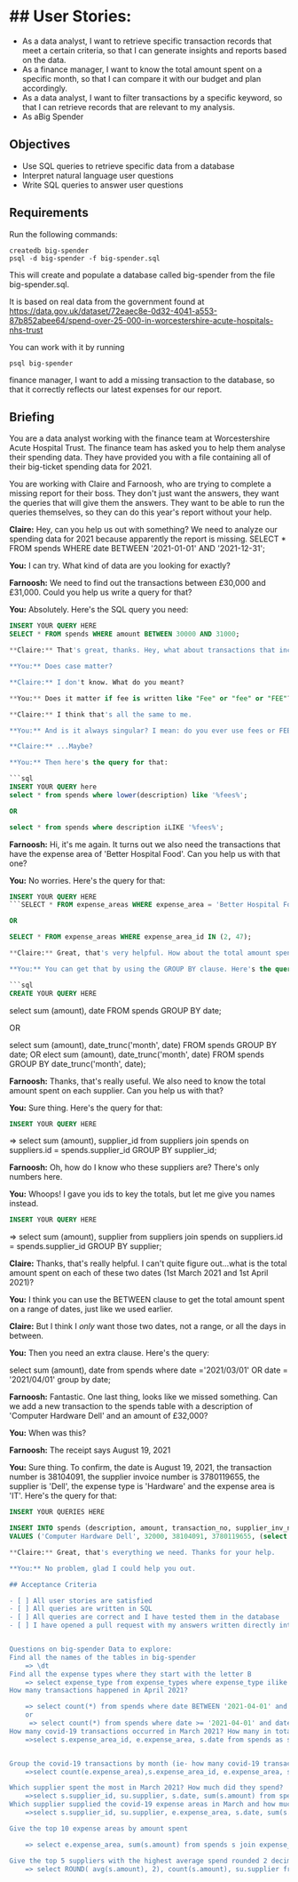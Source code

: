 # ## User Stories:

- As a data analyst, I want to retrieve specific transaction records that meet a certain criteria, so that I can generate insights and reports based on the data.
- As a finance manager, I want to know the total amount spent on a specific month, so that I can compare it with our budget and plan accordingly.
- As a data analyst, I want to filter transactions by a specific keyword, so that I can retrieve records that are relevant to my analysis.
- As aBig Spender

## Objectives

- Use SQL queries to retrieve specific data from a database
- Interpret natural language user questions
- Write SQL queries to answer user questions

## Requirements

Run the following commands:

```
createdb big-spender
psql -d big-spender -f big-spender.sql
```

This will create and populate a database called big-spender from the file big-spender.sql.

It is based on real data from the government found at
https://data.gov.uk/dataset/72eaec8e-0d32-4041-a553-87b852abee64/spend-over-25-000-in-worcestershire-acute-hospitals-nhs-trust

You can work with it by running

```
psql big-spender
```

 finance manager, I want to add a missing transaction to the database, so that it correctly reflects our latest expenses for our report.

## Briefing

You are a data analyst working with the finance team at Worcestershire Acute Hospital Trust. The finance team has asked you to help them analyse their spending data. They have provided you with a file containing all of their big-ticket spending data for 2021.

You are working with Claire and Farnoosh, who are trying to complete a missing report for their boss. They don't just want the answers, they want the queries that will give them the answers. They want to be able to run the queries themselves, so they can do this year's report without your help.

**Claire:** Hey, can you help us out with something? We need to analyze our spending data for 2021 because apparently the report is missing.
        SELECT * FROM spends WHERE date BETWEEN '2021-01-01' AND '2021-12-31';

**You:** I can try. What kind of data are you looking for exactly?

**Farnoosh:** We need to find out the transactions between £30,000 and £31,000. Could you help us write a query for that?

**You:** Absolutely. Here's the SQL query you need:

```sql
INSERT YOUR QUERY HERE
SELECT * FROM spends WHERE amount BETWEEN 30000 AND 31000;

**Claire:** That's great, thanks. Hey, what about transactions that include the word 'fee' in their description?

**You:** Does case matter?

**Claire:** I don't know. What do you meant?

**You:** Does it matter if fee is written like "Fee" or "fee" or "FEE"? Are those all the same to you?

**Claire:** I think that's all the same to me.

**You:** And is it always singular? I mean: do you ever use fees or FEES?

**Claire:** ...Maybe?

**You:** Then here's the query for that:

```sql
INSERT YOUR QUERY here
select * from spends where lower(description) like '%fees%'; 

OR

select * from spends where description iLIKE '%fees%'; 

```

**Farnoosh:** Hi, it's me again. It turns out we also need the transactions that have the expense area of 'Better Hospital Food'. Can you help us with that one?

**You:** No worries. Here's the query for that:

```sql
INSERT YOUR QUERY HERE
```SELECT * FROM expense_areas WHERE expense_area = 'Better Hospital Food';

OR

SELECT * FROM expense_areas WHERE expense_area_id IN (2, 47);

**Claire:** Great, that's very helpful. How about the total amount spent for each month?

**You:** You can get that by using the GROUP BY clause. Here's the query:

```sql
CREATE YOUR QUERY HERE
```
select sum (amount), date FROM spends GROUP BY date; 

OR

select sum (amount), date_trunc('month', date) FROM spends GROUP BY date;
OR
elect sum (amount), date_trunc('month', date) FROM spends GROUP BY date_trunc('month', date);

**Farnoosh:** Thanks, that's really useful. We also need to know the total amount spent on each supplier. Can you help us with that?

**You:** Sure thing. Here's the query for that:

```sql
INSERT YOUR QUERY HERE
```
=> select sum (amount), supplier_id from suppliers join spends on suppliers.id = spends.supplier_id GROUP BY supplier_id;

**Farnoosh:** Oh, how do I know who these suppliers are? There's only numbers here.

**You:** Whoops! I gave you ids to key the totals, but let me give you names instead.

```sql
INSERT YOUR QUERY HERE
```
=> select sum (amount), supplier from suppliers join spends on suppliers.id = spends.supplier_id GROUP BY supplier;

**Claire:** Thanks, that's really helpful. I can't quite figure out...what is the total amount spent on each of these two dates (1st March 2021 and 1st April 2021)?

**You:** I think you can use the BETWEEN clause to get the total amount spent on a range of dates, just like we used earlier.

**Claire:** But I think I _only_ want those two dates, not a range, or all the days in between.

**You:** Then you need an extra clause. Here's the query:

select sum (amount), date from spends where date ='2021/03/01' OR date = '2021/04/01' group by date;

**Farnoosh:** Fantastic. One last thing, looks like we missed something. Can we add a new transaction to the spends table with a description of 'Computer Hardware Dell' and an amount of £32,000?

**You:** When was this?

**Farnoosh:** The receipt says August 19, 2021

**You:** Sure thing. To confirm, the date is August 19, 2021, the transaction number is 38104091, the supplier invoice number is 3780119655, the supplier is 'Dell', the expense type is 'Hardware' and the expense area is 'IT'. Here's the query for that:

```sql
INSERT YOUR QUERIES HERE

INSERT INTO spends (description, amount, transaction_no, supplier_inv_no, expense_type_id, expense_area_id, supplier_id, date)
VALUES ('Computer Hardware Dell', 32000, 38104091, 3780119655, (select id from expense_types where expense_type = 'Hardware'), (select id from expense_areas where expense_area = 'IT'), (select id from suppliers where supplier = 'Dell'), '2021-08-19');

**Claire:** Great, that's everything we need. Thanks for your help.

**You:** No problem, glad I could help you out.

## Acceptance Criteria

- [ ] All user stories are satisfied
- [ ] All queries are written in SQL
- [ ] All queries are correct and I have tested them in the database
- [ ] I have opened a pull request with my answers written directly into this README.md file


Questions on big-spender Data to explore:
Find all the names of the tables in big-spender
    => \dt
Find all the expense types where they start with the letter B
    => select expense_type from expense_types where expense_type ilike 'B%';
How many transactions happened in April 2021?

    => select count(*) from spends where date BETWEEN '2021-04-01' and '2021-04-30';
    or
     => select count(*) from spends where date >= '2021-04-01' and date <= '2021-04-30';
How many covid-19 transactions occurred in March 2021? How many in total?
    =>select s.expense_area_id, e.expense_area, s.date from spends as s left join expense_areas as e on s.expense_area_id = e.id where s.date >= '2021-03-01' and date < '2021-04-01' and s.expense_area_id = 8;


Group the covid-19 transactions by month (ie- how many covid-19 transactions occurred per month)?
    =>select count(e.expense_area),s.expense_area_id, e.expense_area, s.date from spends as s left join expense_areas as e on s.expense_area_id = e.id where s.expense_area_id = 8 group by s.date, s.expense_area_id, e.expense_area;

Which supplier spent the most in March 2021? How much did they spend?
    =>select s.supplier_id, su.supplier, s.date, sum(s.amount) from spends s join suppliers su on su.id = s.supplier_id where date >= '2021-03-01' and date < '2021-04-01' group by s.supplier_id, su.supplier, s.date order by sum(s.amount) desc;
Which supplier supplied the covid-19 expense areas in March and how much did they spend?
    =>select s.supplier_id, su.supplier, e.expense_area, s.date, sum(s.amount) from spends s join suppliers su on su.id = s.supplier_id join expense_areas e on e.id = s.expense_area_id where date >= '2021-03-01' and date < '2021-04-01' and e.expense_area ilike 'covid%' group by s.supplier_id, su.supplier,e.expense_area, s.date order by expense_area, sum(s.amount) desc;

Give the top 10 expense areas by amount spent

    => select e.expense_area, sum(s.amount) from spends s join expense_areas e on e.id = s.expense_area_id where expense_area not ilike 'balance sheet' group by e.expense_area order by sum(s.amount) desc limit 10;

Give the top 5 suppliers with the highest average spend rounded 2 decimal places and provide the number of transactions they have completed
    => select ROUND( avg(s.amount), 2), count(s.amount), su.supplier from spends s join suppliers su on su.id = s.supplier_id group by su.supplier order by avg(s.amount) desc limit 5;